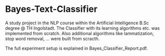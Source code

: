 # Bayes-Text-Classifier

A study project in the NLP course within the Artificial Intelligence B.Sc degree @ TH Ingolstadt.
The Classifier with its learning algorithms etc. was implemented from scratch. 
Also additional algorithms like lammatization, stop word removal, ... were built from scracth. 

The full experiment setup is explained in Bayes_Classifier_Report.pdf.
